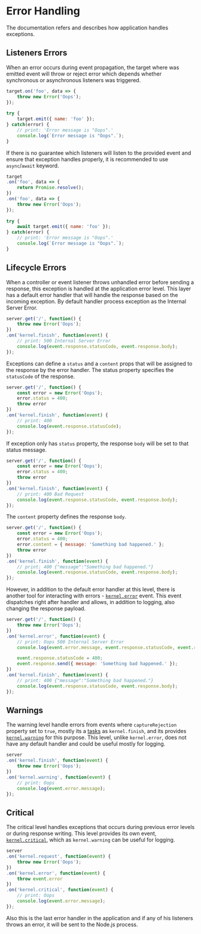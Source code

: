 [tasks]: https://github.com/vikhola/vikhola/blob/main/docs/guides/tasks.md
[error_event]: https://github.com/vikhola/vikhola/blob/main/docs/api/events.md#kernelerror
[warning_event]: https://github.com/vikhola/vikhola/blob/main/docs/api/events.md#kernelwarning
[critical_event]: https://github.com/vikhola/vikhola/blob/main/docs/api/events.md#kernelcritical

# Error Handling

The documentation refers and describes how application handles exceptions.

## Listeners Errors

When an error occurs during event propagation, the target where was emitted event will throw or reject error which depends whether synchronous or asynchronous listeners was triggered.

```js
target.on('foo', data => {
	throw new Error('Oops');
});
    
try {
    target.emit({ name: 'foo' });
} catch(error) {
    // print: 'Error message is "Oops".'
    console.log(`Error message is "Oops".`);
}
```

If there is no guarantee which listeners will listen to the provided event and ensure that exception handles properly, it is recommended to use `async`/`await` keyword.

```js
target
.on('foo', data => {
	return Promise.resolve();
})
.on('foo', data => {
	throw new Error('Oops');
});
    
try {
    await target.emit({ name: 'foo' });
} catch(error) {
    // print: 'Error message is "Oops".'
    console.log(`Error message is "Oops".`);
}
```

## Lifecycle Errors 

When a controller or event listener throws unhandled error before sending a response, this exception is handled at the application error level. This layer has a default error handler that will handle the response based on the incoming exception. By default handler process exception as the Internal Server Error.

```js
server.get('/', function() { 
	throw new Error('Oops');
})
.on('kernel.finish', function(event) {
	// print: 500 Internal Server Error
	console.log(event.response.statusCode, event.response.body);
});
``` 

Exceptions can define a `status` and a `content` props that will be assigned to the response by the error handler. The status property specifies the `statusCode` of the response.

```js
server.get('/', function() { 
	const error = new Error('Oops');
	error.status = 400;
	throw error
})
.on('kernel.finish', function(event) {
	// print: 400
	console.log(event.response.statusCode);
});
``` 

If exception only has `status` property, the response `body` will be set to that status message.  

```js
server.get('/', function() { 
	const error = new Error('Oops');
	error.status = 400;
	throw error
})
.on('kernel.finish', function(event) {
	// print: 400 Bad Request
	console.log(event.response.statusCode, event.response.body);
});
``` 

The `content` property defines the response `body`.

```js
server.get('/', function() { 
	const error = new Error('Oops');
	error.status = 400;
	error.content = { message: 'Something bad happened.' }; 
	throw error
})
.on('kernel.finish', function(event) {
	// print: 400 {"message":"Something bad happened."}
	console.log(event.response.statusCode, event.response.body);
});
``` 

However, in addition to the default error handler at this level, there is another tool for interacting with errors - [`kernel.error`][error_event] event. This event dispatches right after handler and allows, in addition to logging, also changing the response payload.

```js
server.get('/', function() { 
	throw new Error('Oops');
})
.on('kernel.error', function(event) {
	// print: Oops 500 Internal Server Error
	console.log(event.error.message, event.response.statusCode, event.response.body);

	event.response.statusCode = 400;
	event.response.send({ message: 'Something bad happened.' }); 
})
.on('kernel.finish', function(event) {
	// print: 400 {"message":"Something bad happened."}
	console.log(event.response.statusCode, event.response.body);
});
``` 

## Warnings

The warning level handle errors from events where  `captureRejection` property set to `true`, mostly its a [tasks] as `kernel.finish`, and its provides [`kernel.warning`][warning_event] for this purpose. This level, unlike `kernel.error`, does not have any default handler and could be useful mostly for logging.

```js
server
.on('kernel.finish', function(event) { 
	throw new Error('Oops');
})
.on('kernel.warning', function(event) {
	// print: Oops
	console.log(event.error.message);
});
``` 

## Critical

The critical level handles exceptions that occurs during previous error levels or during response writing. This level provides its own event, [`kernel.critical`][critical_event], which as `kernel.warning` can be useful for logging.

```js
server
.on('kernel.request', function(event) { 
	throw new Error('Oops');
})
.on('kernel.error', function(event) {
	throw event.error
})
.on('kernel.critical', function(event) {
	// print: Oops
	console.log(event.error.message);
});
``` 

Also this is the last error handler in the application and if any of his listeners throws an error, it will be sent to the Node.js process. 